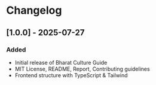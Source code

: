 # Changelog

## [1.0.0] - 2025-07-27
### Added
- Initial release of Bharat Culture Guide
- MIT License, README, Report, Contributing guidelines
- Frontend structure with TypeScript & Tailwind
